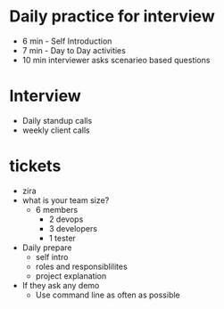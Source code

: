 # Daily practice for interview
* 6 min - Self Introduction
* 7 min - Day to Day activities
* 10 min interviewer asks scenarieo based questions
# Interview
* Daily standup calls
* weekly client calls
# tickets
* zira 
* what is your team size?
  * 6 members
    * 2 devops
    * 3 developers
    * 1 tester
* Daily prepare 
    *  self intro
    * roles and responsiblilites
    * project explanation
* If they ask any demo
  * Use command line as often as possible